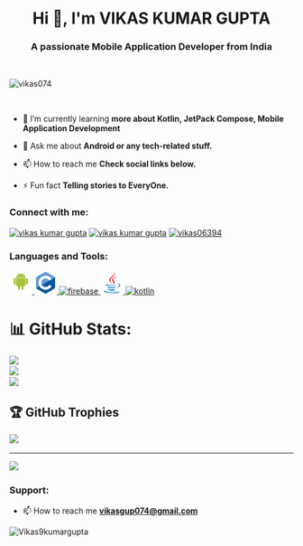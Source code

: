 <h1 align="center">Hi 👋, I'm VIKAS KUMAR GUPTA</h1>
<h3 align="center">A passionate Mobile Application Developer from India</h3>
<br/>
<!-- <img align="right" alt="coding" width="400" src="https://camo.githubusercontent.com/c1dcb74cc1c1835b1d716f5051499a2814c683c806b15f04b0eba492863703e9/68747470733a2f2f63646e2e6472696262626c652e636f6d2f75736572732f3733303730332f73637265656e73686f74732f363538313234332f6176656e746f2e676966"> -->
<p align="left"> <img src="https://github.com/rudrabarad/Gifs" alt="vikas074" /> </p>

<p align="left"> <a href="https://twitter.com/" target="blank"><img src="https://img.shields.io/twitter/follow/?logo=twitter&style=for-the-badge" alt="" /></a> </p>

- 🌱 I’m currently learning **more about Kotlin, JetPack Compose, Mobile Application Development**

- 💬 Ask me about **Android or any tech-related stuff.**

- 📫 How to reach me **Check social links below.**

- ⚡ Fun fact **Telling stories to EveryOne.**

<h3 align="left">Connect with me:</h3>
<p align="left">
<a href="https://linkedin.com/in/vikas kumar gupta" target="blank"><img align="center" src="https://raw.githubusercontent.com/rahuldkjain/github-profile-readme-generator/master/src/images/icons/Social/linked-in-alt.svg" alt="vikas kumar gupta" height="30" width="40" /></a>
<a href="https://fb.com/vikas kumar gupta" target="blank"><img align="center" src="https://raw.githubusercontent.com/rahuldkjain/github-profile-readme-generator/master/src/images/icons/Social/facebook.svg" alt="vikas kumar gupta" height="30" width="40" /></a>
<a href="https://instagram.com/vikas06394" target="blank"><img align="center" src="https://raw.githubusercontent.com/rahuldkjain/github-profile-readme-generator/master/src/images/icons/Social/instagram.svg" alt="vikas06394" height="30" width="40" /></a>
</p>
<h3 align="left">Languages and Tools:</h3>
<p align="left"> <a href="https://developer.android.com" target="_blank" rel="noreferrer"> <img src="https://raw.githubusercontent.com/devicons/devicon/master/icons/android/android-original-wordmark.svg" alt="android" width="40" height="40"/> </a> <a href="https://www.cprogramming.com/" target="_blank" rel="noreferrer"> <img src="https://raw.githubusercontent.com/devicons/devicon/master/icons/c/c-original.svg" alt="c" width="40" height="40"/> </a> <a href="https://firebase.google.com/" target="_blank" rel="noreferrer"> <img src="https://www.vectorlogo.zone/logos/firebase/firebase-icon.svg" alt="firebase" width="40" height="40"/> </a> <a href="https://www.java.com" target="_blank" rel="noreferrer"> <img src="https://raw.githubusercontent.com/devicons/devicon/master/icons/java/java-original.svg" alt="java" width="40" height="40"/> </a> <a href="https://kotlinlang.org" target="_blank" rel="noreferrer"> <img src="https://www.vectorlogo.zone/logos/kotlinlang/kotlinlang-icon.svg" alt="kotlin" width="40" height="40"/> </a> </p>

# 📊 GitHub Stats:
![](https://github-readme-stats.vercel.app/api?username=Vikas9kumargupta&theme=nightowl&hide_border=false&include_all_commits=true&count_private=true)<br/>
![](https://github-readme-streak-stats.herokuapp.com/?user=Vikas9kumargupta&theme=nightowl&hide_border=false)<br/>
![](https://github-readme-stats.vercel.app/api/top-langs/?username=Vikas9kumargupta&theme=nightowl&hide_border=false&include_all_commits=true&count_private=true&layout=compact)

## 🏆 GitHub Trophies
![](https://github-profile-trophy.vercel.app/?username=Vikas9kumargupta&theme=onedark&no-frame=false&no-bg=false&margin-w=4)

---
[![](https://visitcount.itsvg.in/api?id=Vikas9kumargupta&icon=0&color=9)](https://visitcount.itsvg.in)
<h3 align="left">Support:</h3>

- 📫 How to reach me **vikasgup074@gmail.com**

<p><a href="https://www.buymeacoffee.com/Vikas9kumargupta"> <img align="left" src="https://cdn.buymeacoffee.com/buttons/v2/default-yellow.png" height="50" width="210" alt="Vikas9kumargupta" /></a></p><br><br>

<!-- Proudly created with GPRM ( https://gprm.itsvg.in ) -->

